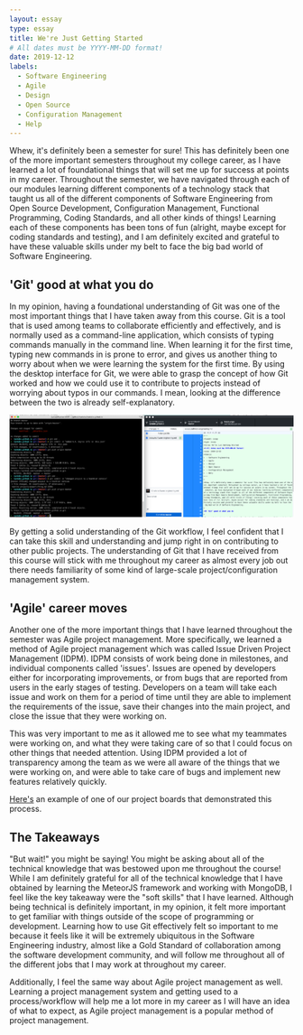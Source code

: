 ```yaml
---
layout: essay
type: essay
title: We're Just Getting Started
# All dates must be YYYY-MM-DD format!
date: 2019-12-12
labels:
  - Software Engineering
  - Agile
  - Design
  - Open Source
  - Configuration Management
  - Help
---
```


Whew, it's definitely been a semester for sure! This has definitely been one of the more important semesters throughout my college career, as I have learned a lot of foundational things that will set me up for success at points in my career. Throughout the semester, we have navigated through each of our modules learning different components of a technology stack that taught us all of the different components of Software Engineering from Open Source Development, Configuration Management, Functional Programming, Coding Standards, and all other kinds of things! Learning each of these components has been tons of fun (alright, maybe except for coding standards and testing), and I am definitely excited and grateful to have these valuable skills under my belt to face the big bad world of Software Engineering.

## 'Git' good at what you do

In my opinion, having a foundational understanding of Git was one of the most important things that I have taken away from this course. Git is a tool that is used among teams to collaborate efficiently and effectively, and is normally used as a command-line application, which consists of typing commands manually in the command line. When learning it for the first time, typing new commands in is prone to error, and gives us another thing to worry about when we were learning the system for the first time. By using the desktop interface for Git, we were able to grasp the concept of how Git worked and how we could use it to contribute to projects instead of worrying about typos in our commands. I mean, looking at the difference between the two is already self-explanatory.

<img class="ui centered huge middle rounded image" src="../images/gitvsgithub.png">

By getting a solid understanding of the Git workflow, I feel confident that I can take this skill and understanding and jump right in on contributing to other public projects. The understanding of Git that I have received from this course will stick with me throughout my career as almost every job out there needs familiarity of some kind of large-scale project/configuration management system. 

## 'Agile' career moves

Another one of the more important things that I have learned throughout the semester was Agile project management. More specifically, we learned a method of Agile project management which was called Issue Driven Project Management (IDPM). IDPM consists of work being done in milestones, and individual components called 'issues'. Issues are opened by developers either for incorporating improvements, or from bugs that are reported from users in the early stages of testing. Developers on a team will take each issue and work on them for a period of time until they are able to implement the requirements of the issue, save their changes into the main project, and close the issue that they were working on.

This was very important to me as it allowed me to see what my teammates were working on, and what they were taking care of so that I could focus on other things that needed attention. Using IDPM provided a lot of transparency among the team as we were all aware of the things that we were working on, and were able to take care of bugs and implement new features relatively quickly.

[Here's](https://github.com/orgs/green-loan-portal/projects/1) an example of one of our project boards that demonstrated this process. 

## The Takeaways

"But wait!" you might be saying! You might be asking about all of the technical knowledge that was bestowed upon me throughout the course! While I am definitely grateful for all of the technical knowledge that I have obtained by learning the MeteorJS framework and working with MongoDB, I feel like the key takeaway were the "soft skills" that I have learned. Although being technical is definitely important, in my opinion, it felt more important to get familiar with things outside of the scope of programming or development. Learning how to use Git effectively felt so important to me because it feels like it will be extremely ubiquitous in the Software Engineering industry, almost like a Gold Standard of collaboration among the software development community, and will follow me throughout all of the different jobs that I may work at throughout my career. 

Additionally, I feel the same way about Agile project management as well. Learning a project management system and getting used to a process/workflow will help me a lot more in my career as I will have an idea of what to expect, as Agile project management is a popular method of project management. 




